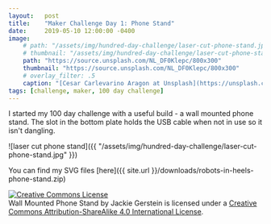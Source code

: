 ```yaml
---
layout:   post
title:    "Maker Challenge Day 1: Phone Stand"
date:     2019-05-10 12:00:00 -0400
image:
    # path: "/assets/img/hundred-day-challenge/laser-cut-phone-stand.jpg"
    # thumbnail: "/assets/img/hundred-day-challenge/laser-cut-phone-stand.jpg"
    path: "https://source.unsplash.com/NL_DF0Klepc/800x300"
    thumbnail: "https://source.unsplash.com/NL_DF0Klepc/800x300"
    # overlay_filter: .5
    caption: "[Cesar Carlevarino Aragon at Unsplash](https://unsplash.com/photos/NL_DF0Klepc)"
tags: [challenge, maker, 100 day challenge]
---
```

I started my 100 day challenge with a useful build - a wall mounted phone stand. The slot in the bottom plate holds the USB cable when not in use so it isn't dangling.

![laser cut phone stand]({{ "/assets/img/hundred-day-challenge/laser-cut-phone-stand.jpg" }})

You can find my SVG files [here]({{ site.url }}/downloads/robots-in-heels-phone-stand.zip)

<!-- Licensing info -->
<a rel="license" href="http://creativecommons.org/licenses/by-sa/4.0/"><img alt="Creative Commons License" style="border-width:0" src="https://i.creativecommons.org/l/by-sa/4.0/88x31.png" /></a><br /><span xmlns:dct="http://purl.org/dc/terms/" property="dct:title">Wall Mounted Phone Stand</span> by <span xmlns:cc="http://creativecommons.org/ns#" property="cc:attributionName">Jackie Gerstein</span> is licensed under a <a rel="license" href="http://creativecommons.org/licenses/by-sa/4.0/">Creative Commons Attribution-ShareAlike 4.0 International License</a>.